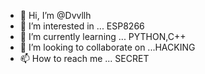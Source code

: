 - 👋 Hi, I’m @Dvvllh
- 👀 I’m interested in ... ESP8266
- 🌱 I’m currently learning ... PYTHON,C++
- 💞️ I’m looking to collaborate on ...HACKING
- 📫 How to reach me ... SECRET 

<!---
Dvvllh/Dvvllh is a ✨ special ✨ repository because its `README.md` (this file) appears on your GitHub profile.
You can click the Preview link to take a look at your changes.
--->

